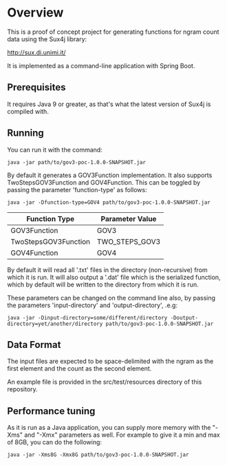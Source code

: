 # Overview

This is a proof of concept project for generating functions for ngram count data using the Sux4j library:

http://sux.di.unimi.it/

It is implemented as a command-line application with Spring Boot.

## Prerequisites
It requires Java 9 or greater, as that's what the latest version of Sux4j is compiled with.

## Running
You can run it with the command:

`java -jar path/to/gov3-poc-1.0.0-SNAPSHOT.jar`

By default it generates a GOV3Function implementation.  It also supports TwoStepsGOV3Function and GOV4Function.  This can be toggled by passing the parameter 'function-type' as follows:

`java -jar -Dfunction-type=GOV4 path/to/gov3-poc-1.0.0-SNAPSHOT.jar`

Function Type | Parameter Value
--- | ---
GOV3Function | GOV3
TwoStepsGOV3Function | TWO_STEPS_GOV3
GOV4Function | GOV4

By default it will read all '.txt' files in the directory (non-recursive) from which it is run.
It will also output a '.dat' file which is the serialized function, which by default will be written to the directory from which it is run.

These parameters can be changed on the command line also, by passing the parameters 'input-directory' and 'output-directory', .e.g:

`java -jar -Dinput-directory=some/different/directory -Doutput-directory=yet/another/directory path/to/gov3-poc-1.0.0-SNAPSHOT.jar`

## Data Format
The input files are expected to be space-delimited with the ngram as the first element and the count as the second element.

An example file is provided in the src/test/resources directory of this repository.

## Performance tuning

As it is run as a Java application, you can supply more memory with the "-Xms" and "-Xmx" parameters as well.  For example to give it a min and max of 8GB, you can do the following:

`java -jar -Xms8G -Xmx8G path/to/gov3-poc-1.0.0-SNAPSHOT.jar`